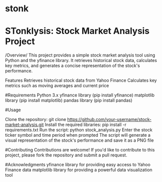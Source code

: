 # stonk

STonklysis: Stock Market Analysis Project
=====================================
/Overview/
This project provides a simple stock market analysis tool using Python and the yfinance library. It retrieves historical stock data, calculates key metrics, and generates a concise representation of the stock's performance.

Features
Retrieves historical stock data from Yahoo Finance
Calculates key metrics such as moving averages and current price

#Requirements
Python 3.x
yfinance library (pip install yfinance)
matplotlib library (pip install matplotlib)
pandas library (pip install pandas)

#Usage

Clone the repository: git clone https://github.com/your-username/stock-market-analysis.git
Install the required libraries: pip install -r requirements.txt
Run the script: python stock_analysis.py
Enter the stock ticker symbol and time period when prompted
The script will generate a visual representation of the stock's performance and save it as a PNG file

#Contributing
Contributions are welcome! If you'd like to contribute to this project, please fork the repository and submit a pull request.

#Acknowledgments
yfinance library for providing easy access to Yahoo Finance data
matplotlib library for providing a powerful data visualization tool
